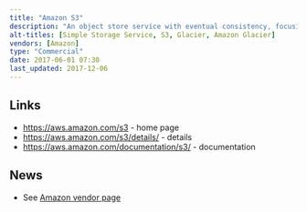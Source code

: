 ```yaml
---
title: "Amazon S3"
description: "An object store service with eventual consistency, focusing on massive durability and scalability, with support for multiple storage tiers (including Amazon Glacier and Glacier Deep Archive) and deep integration to the AWS ecosystem.  Objects are organised into buckets and indexed by string, with the option to list objects by prefix and to summarise results based on a delimiter allowing a filesystem to be approximated.  Metadata against objects is managed via S3 Object Tags, key-value pairs applied to objects that can be added, modified or deleted at any time.  Lifecycle management policies can be assigned to name prefixes or object tags to automatically delete objects or move them between storage tiers.  Supports versioning of objects, access control (at the bucket or object level), retrieving subsets of objects via server side queries (S3/Glacier select), replication of objects and metadata to a bucket in a different AWS region (cross-region replication), encryption of objects and support for SSL connections, immutable blobs (via Glacier Vault Lock), full auditing of all object operations, analytics on object operations, multi-part uploads, multi-object deletions, a flat-file output of object names and metadata (S3 Inventory), downloads via the bittorrent protocol, static website hosting and time limited object download URLs.  Quotes a 99.999999999% guarentee that data won't be lost, with data stored redundantly across multiple devices and facilities within the chosen region, and scalability past trillions of objects.  Provides a web based management console, mobile management app, a REST API and SDKs for a wide range of languages.  First launched in March 2006."
alt-titles: [Simple Storage Service, S3, Glacier, Amazon Glacier]
vendors: [Amazon]
type: "Commercial"
date: 2017-06-01 07:30
last_updated: 2017-12-06
---
```

## Links

* <https://aws.amazon.com/s3> - home page
* <https://aws.amazon.com/s3/details/> - details
* <https://aws.amazon.com/documentation/s3/> - documentation

## News

* See [Amazon vendor page](/tech-vendors/amazon-web-services/)